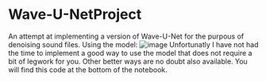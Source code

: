 # Wave-U-NetProject
An attempt at implementing a version of Wave-U-Net for the purpous of denoising sound files.
Using the model:
![image](https://github.com/user-attachments/assets/fd23e123-c593-421b-9a1a-5018028ad707)
Unfortunatly I have not had the time to implement a good way to use the model that does not require a bit of legwork for you.
Other better ways are no doubt also available.
You will find this code at the bottom of the notebook.
